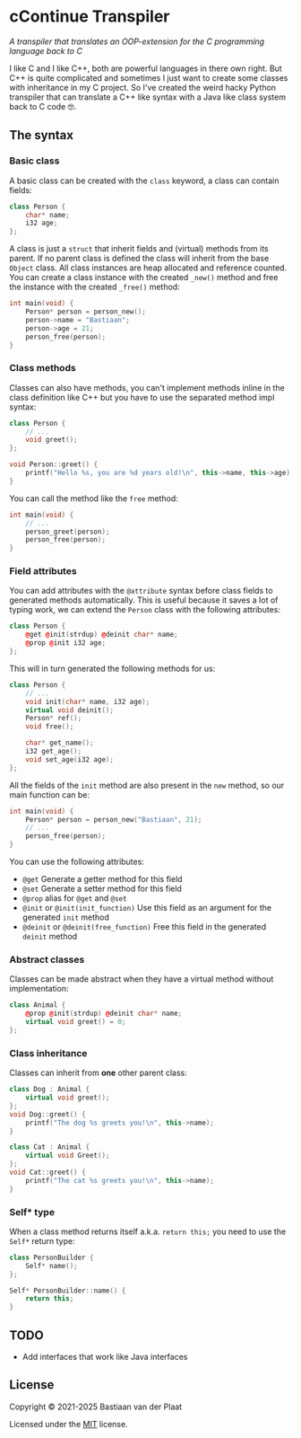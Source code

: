# cContinue Transpiler

_A transpiler that translates an OOP-extension for the C programming language back to C_

I like C and I like C++, both are powerful languages in there own right. But C++ is quite complicated and sometimes I just want to create some classes with inheritance in my C project. So I've created the weird hacky Python transpiler that can translate a C++ like syntax with a Java like class system back to C code 🤓.

## The syntax

### Basic class

A basic class can be created with the `class` keyword, a class can contain fields:

```cpp
class Person {
    char* name;
    i32 age;
};
```

A class is just a `struct` that inherit fields and (virtual) methods from its parent. If no parent class is defined the class will inherit from the base `Object` class. All class instances are heap allocated and reference counted. You can create a class instance with the created `_new()` method and free the instance with the created `_free()` method:

```cpp
int main(void) {
    Person* person = person_new();
    person->name = "Bastiaan";
    person->age = 21;
    person_free(person);
}
```

### Class methods

Classes can also have methods, you can't implement methods inline in the class definition like C++ but you have to use the separated method impl syntax:

```cpp
class Person {
    // ...
    void greet();
};

void Person::greet() {
    printf("Hello %s, you are %d years old!\n", this->name, this->age);
}
```

You can call the method like the `free` method:

```cpp
int main(void) {
    // ...
    person_greet(person);
    person_free(person);
}
```

### Field attributes

You can add attributes with the `@attribute` syntax before class fields to generated methods automatically. This is useful because it saves a lot of typing work, we can extend the `Person` class with the following attributes:

```cpp
class Person {
    @get @init(strdup) @deinit char* name;
    @prop @init i32 age;
};
```

This will in turn generated the following methods for us:

```cpp
class Person {
    // ...
    void init(char* name, i32 age);
    virtual void deinit();
    Person* ref();
    void free();

    char* get_name();
    i32 get_age();
    void set_age(i32 age);
};
```

All the fields of the `init` method are also present in the `new` method, so our main function can be:

```cpp
int main(void) {
    Person* person = person_new("Bastiaan", 21);
    // ...
    person_free(person);
}
```

You can use the following attributes:

- `@get` Generate a getter method for this field
- `@set` Generate a setter method for this field
- `@prop` alias for `@get` and `@set`
- `@init` or `@init(init_function)` Use this field as an argument for the generated `init` method
- `@deinit` or `@deinit(free_function)` Free this field in the generated `deinit` method

### Abstract classes

Classes can be made abstract when they have a virtual method without implementation:

```cpp
class Animal {
    @prop @init(strdup) @deinit char* name;
    virtual void greet() = 0;
};
```

### Class inheritance

Classes can inherit from **one** other parent class:

```cpp
class Dog : Animal {
    virtual void greet();
};
void Dog::greet() {
    printf("The dog %s greets you!\n", this->name);
}

class Cat : Animal {
    virtual void Greet();
};
void Cat::greet() {
    printf("The cat %s greets you!\n", this->name);
}
```

### Self\* type

When a class method returns itself a.k.a. `return this;` you need to use the `Self*` return type:

```cpp
class PersonBuilder {
    Self* name();
};

Self* PersonBuilder::name() {
    return this;
}
```

## TODO

- Add interfaces that work like Java interfaces

## License

Copyright © 2021-2025 Bastiaan van der Plaat

Licensed under the [MIT](LICENSE) license.
